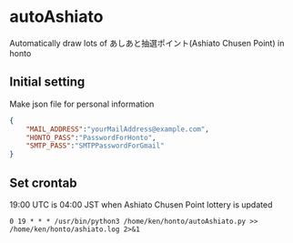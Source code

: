 # autoAshiato
Automatically draw lots of あしあと抽選ポイント(Ashiato Chusen Point) in honto

## Initial setting
Make json file for personal information
``` secret.json 
{
	"MAIL_ADDRESS":"yourMailAddress@example.com",
	"HONTO_PASS":"PasswordForHonto",
	"SMTP_PASS":"SMTPPasswordForGmail"
}
```

## Set crontab
19:00 UTC is 04:00 JST when Ashiato Chusen Point lottery is updated
```
0 19 * * * /usr/bin/python3 /home/ken/honto/autoAshiato.py >> /home/ken/honto/ashiato.log 2>&1
```

